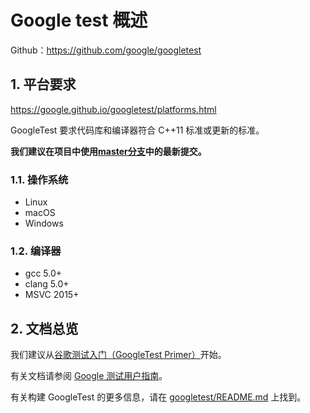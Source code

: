 # Google test 概述

Github：<https://github.com/google/googletest>

## 1. 平台要求

<https://google.github.io/googletest/platforms.html>

GoogleTest 要求代码库和编译器符合 C++11 标准或更新的标准。

**我们建议在项目中使用[master分支](https://github.com/google/googletest)中的最新提交。**

### 1.1. 操作系统

- Linux
- macOS
- Windows

### 1.2. 编译器

- gcc 5.0+
- clang 5.0+
- MSVC 2015+

## 2. 文档总览

我们建议从[谷歌测试入门（GoogleTest Primer）](https://google.github.io/googletest/primer.html)开始。

有关文档请参阅 [Google 测试用户指南](https://google.github.io/googletest/)。

有关构建 GoogleTest 的更多信息，请在 [googletest/README.md](https://github.com/google/googletest/blob/master/googletest/README.md) 上找到。
